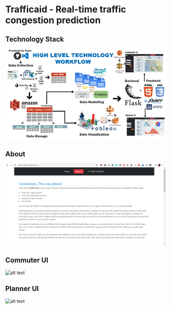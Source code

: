 # Trafficaid - Real-time traffic congestion prediction

## Technology Stack    
![alt text](https://github.com/Chaitanyaa/trafficaid/blob/master/images/workflow.jpg)

## About  
![alt text](https://github.com/Chaitanyaa/trafficaid/blob/master/images/about.png)

## Commuter UI   
![alt text](https://github.com/Chaitanyaa/trafficaid/blob/master/images/commuter.jpg)

## Planner UI   
![alt text](https://github.com/Chaitanyaa/trafficaid/blob/master/images/planner.jpg)


